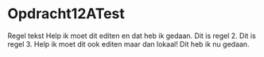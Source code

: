 # Opdracht12ATest

Regel tekst
Help ik moet dit editen en dat heb ik gedaan.
Dit is regel 2.
Dit is regel 3.
Help ik moet dit ook editen maar dan lokaal! Dit heb ik nu gedaan.
```
